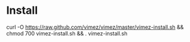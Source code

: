 Install
=======
curl -O https://raw.github.com/vimez/vimez/master/vimez-install.sh && chmod 700 vimez-install.sh && . vimez-install.sh 
